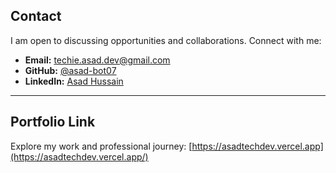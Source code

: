 
## Contact

I am open to discussing opportunities and collaborations. Connect with me:

- **Email:** [techie.asad.dev@gmail.com](mailto:techie.asad.dev@gmail.com)  
- **GitHub:** [@asad-bot07](https://github.com/Asad-bot07)  
- **LinkedIn:** [Asad Hussain](https://www.linkedin.com/in/asad-hussain-765502319/)  

---

## Portfolio Link

Explore my work and professional journey: [https://asadtechdev.vercel.app](https://asadtechdev.vercel.app/)